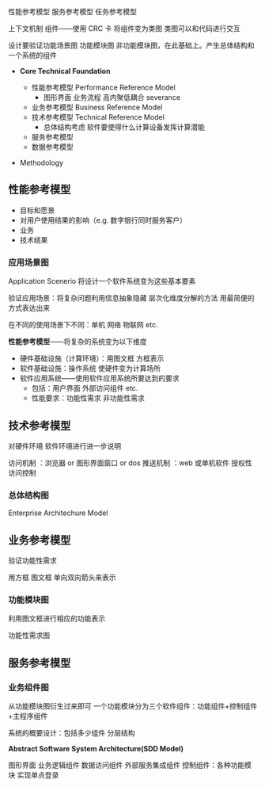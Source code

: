 性能参考模型
服务参考模型
任务参考模型

上下文机制
组件——使用 CRC 卡 将组件变为类图 类图可以和代码进行交互

设计要验证功能场景图 功能模块图 非功能模块图，在此基础上。产生总体结构和一个系统的组件

- **Core Technical Foundation**
    - 性能参考模型 Performance Reference Model
        - 图形界面 业务流程 高内聚低耦合 severance
    - 业务参考模型 Business Reference Model
    - 技术参考模型 Technical Reference Model
        - 总体结构考虑 软件要使得什么计算设备发挥计算潜能
    - 服务参考模型
    - 数据参考模型

- Methodology


## 性能参考模型
- 目标和愿景
- 对用户使用结果的影响（e.g. 数字银行同时服务客户）
- 业务
- 技术结果

### 应用场景图
Application Scenerio
将设计一个软件系统变为这些基本要素

验证应用场景：将复杂问题利用信息抽象隐藏 层次化维度分解的方法 用最简便的方式表达出来

在不同的使用场景下不同：单机 网络 物联网 etc.

**性能参考模型**——将复杂的系统变为以下维度
- 硬件基础设施（计算环境）：用图文框 方框表示
- 软件基础设施：操作系统 使硬件变为计算场所
- 软件应用系统——使用软件应用系统所要达到的要求
    - 包括：用户界面 外部访问组件 etc.
    - 性能要求：功能性需求 非功能性需求

## 技术参考模型
对硬件环境 软件环境进行进一步说明

访问机制 ：浏览器 or 图形界面窗口 or dos
推送机制 ：web 或单机软件 授权性 访问控制

### 总体结构图
Enterprise Architechure Model

## 业务参考模型
验证功能性需求

用方框 图文框 单向双向箭头来表示
### 功能模块图
利用图文框进行相应的功能表示

功能性需求图


## 服务参考模型
### 业务组件图
从功能模块图衍生过来即可
一个功能模块分为三个软件组件：功能组件+控制组件+主程序组件

系统的概要设计：包括多少组件
分层结构

**Abstract Software System Architecture(SDD Model)**

图形界面
业务逻辑组件
数据访问组件
外部服务集成组件
控制组件：各种功能模块 实现单点登录

